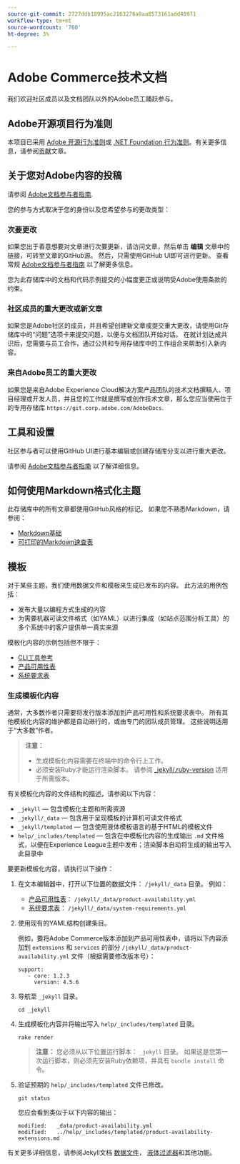 ```yaml
---
source-git-commit: 2727ddb18995ac2163276a0aa8573161add48971
workflow-type: tm+mt
source-wordcount: '760'
ht-degree: 3%

---
```

# Adobe Commerce技术文档

我们欢迎社区成员以及文档团队以外的Adobe员工踊跃参与。

## Adobe开源项目行为准则

本项目已采用 [Adobe 开源行为准则](code-of-conduct.md)或 [.NET Foundation 行为准则](https://dotnetfoundation.org/code-of-conduct)。有关更多信息，请参阅[贡献](contributing.md)文章。

## 关于您对Adobe内容的投稿

请参阅 [Adobe文档参与者指南](https://experienceleague.adobe.com/docs/contributor/contributor-guide/introduction.html).

您的参与方式取决于您的身份以及您希望参与的更改类型：

### 次要更改

如果您出于善意想要对文章进行次要更新，请访问文章，然后单击 **编辑** 文章中的链接，可转至文章的GitHub源。 然后，只需使用GitHub UI即可进行更新。 查看常规 [Adobe文档参与者指南](https://experienceleague.adobe.com/docs/contributor/contributor-guide/introduction.html) 以了解更多信息。

您为此存储库中的文档和代码示例提交的小幅度更正或说明受Adobe使用条款的约束。

### 社区成员的重大更改或新文章

如果您是Adobe社区的成员，并且希望创建新文章或提交重大更改，请使用Git存储库中的“问题”选项卡来提交问题，以便与文档团队开始对话。 在就计划达成共识后，您需要与员工合作，通过公共和专用存储库中的工作组合来帮助引入新内容。

<!--
If you submit a pull request with significant changes to documentation and code examples, you'll see a message in the pull request asking you to submit an online contribution license agreement (CLA). We need you to complete the online form before we can review your pull request.
-->

### 来自Adobe员工的重大更改

如果您是来自Adobe Experience Cloud解决方案产品团队的技术文档撰稿人、项目经理或开发人员，并且您的工作就是撰写或创作技术文章，那么您应当使用位于的专用存储库 `https://git.corp.adobe.com/AdobeDocs`.

<!--Employees from other parts of the Adobe world should use the public repo for minor updates.-->

## 工具和设置

社区参与者可以使用GitHub UI进行基本编辑或创建存储库分支以进行重大更改。

请参阅 [Adobe文档参与者指南](https://experienceleague.adobe.com/docs/contributor/contributor-guide/introduction.html) 以了解详细信息。

## 如何使用Markdown格式化主题

此存储库中的所有文章都使用GitHub风格的标记。 如果您不熟悉Markdown，请参阅：

* [Markdown基础](https://help.github.com/articles/getting-started-with-writing-and-formatting-on-github/)
* [可打印的Markdown速查表](https://guides.github.com/pdfs/markdown-cheatsheet-online.pdf)

## 模板

对于某些主题，我们使用数据文件和模板来生成已发布的内容。 此方法的用例包括：

* 发布大量以编程方式生成的内容
* 为需要机器可读文件格式（如YAML）以进行集成（如站点范围分析工具）的多个系统中的客户提供单一真实来源

模板化内容的示例包括但不限于：

* [CLI工具参考](https://experienceleague.adobe.com/docs/commerce-operations/reference/commerce-on-premises.html)
* [产品可用性表](https://experienceleague.adobe.com/docs/commerce-operations/release/product-availability.html)
* [系统要求表](https://experienceleague.adobe.com/docs/commerce-operations/installation-guide/system-requirements.html)

### 生成模板化内容

通常，大多数作者只需要将发行版本添加到产品可用性和系统要求表中。 所有其他模板化内容的维护都是自动进行的，或由专门的团队成员管理。 这些说明适用于“大多数”作者。

>**注意：**
>
>* 生成模板化内容需要在终端中的命令行上工作。
>* 必须安装Ruby才能运行渲染脚本。 请参阅 [_jekyll/.ruby-version](_jekyll/.ruby-version) 适用于所需版本。

有关模板化内容的文件结构的描述，请参阅以下内容：

* `_jekyll` — 包含模板化主题和所需资源
* `_jekyll/_data` — 包含用于呈现模板的计算机可读文件格式
* `_jekyll/templated` — 包含使用液体模板语言的基于HTML的模板文件
* `help/_includes/templated` — 包含在中模板化内容的生成输出 `.md` 文件格式，以便在Experience League主题中发布；渲染脚本自动将生成的输出写入此目录中

要更新模板化内容，请执行以下操作：

1. 在文本编辑器中，打开以下位置的数据文件： `/jekyll/_data` 目录。 例如：

   * [产品可用性表](https://experienceleague.adobe.com/docs/commerce-operations/release/product-availability.html)： `/jekyll/_data/product-availability.yml`
   * [系统要求表](https://experienceleague.adobe.com/docs/commerce-operations/installation-guide/system-requirements.html)： `/jekyll/_data/system-requirements.yml`

1. 使用现有的YAML结构创建条目。

   例如，要将Adobe Commerce版本添加到产品可用性表中，请将以下内容添加到 `extensions` 和 `services` 的部分 `/jekyll/_data/product-availability.yml` 文件（根据需要修改版本号）：

   ```
   support:
      - core: 1.2.3
        version: 4.5.6
   ```

1. 导航至 `_jekyll` 目录。

   ```
   cd _jekyll
   ```

1. 生成模板化内容并将输出写入 `help/_includes/templated` 目录。

   ```
   rake render
   ```

   >**注意：** 您必须从以下位置运行脚本： `_jekyll` 目录。 如果这是您第一次运行脚本，则必须先安装Ruby依赖项，并具有 `bundle install` 命令。

1. 验证预期的 `help/_includes/templated` 文件已修改。

   ```
   git status
   ```

   您应会看到类似于以下内容的输出：

   ```
   modified:   _data/product-availability.yml
   modified:   ../help/_includes/templated/product-availability-extensions.md
   ```

有关更多详细信息，请参阅Jekyll文档 [数据文件](https://jekyllrb.com/docs/datafiles)， [液体过滤器](https://jekyllrb.com/docs/liquid/filters/)和其他功能。
